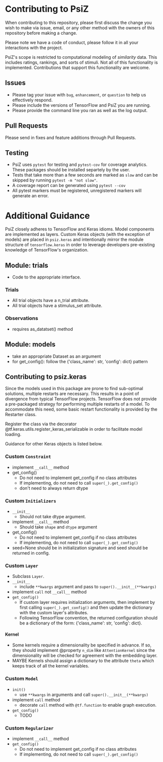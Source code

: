 # Contributing to PsiZ

When contributing to this repository, please first discuss the change you wish to make via issue, email, or any other method with the owners of this repository before making a change.

Please note we have a code of conduct, please follow it in all your interactions with the project.

PsiZ's scope is restricted to computational modeling of *similarity* data. This includes ratings, rankings, and sorts of stimuli. Not all of this functionality is implemented. Contributions that support this functionality are welcome.

## Issues

* Please tag your issue with `bug`, `enhancement`, or `question` to help us effectively respond.
* Please include the versions of TensorFlow and PsiZ you are running.
* Please provide the command line you ran as well as the log output.

## Pull Requests

Please send in fixes and feature additions through Pull Requests.

## Testing

* PsiZ uses `pytest` for testing and `pytest-cov` for coverage analytics. These packages should be installed separtely by the user.
* Tests that take more than a few seconds are marked as `slow` and can be skipped by running `pytest -m "not slow"`.
* A coverage report can be generated using `pytest --cov`
* All pytest markers must be registered, unregistered markers will generate an error.

# Additional Guidance

PsiZ closely adheres to TensorFlow and Keras idioms. Model components are implemented as layers. Custom Keras objects (with the exception of models) are placed in `psiz.keras` and intentionally mirror the module structure of `tensorflow.keras` in order to leverage developers pre-existing knowledge of TensorFlow's organization.

## Module: trials
* Code to the appropriate interface.

### Trials
* All trial objects have a n_trial attribute.
* All trial objects have a stimulus_set attribute.

### Observations
* requires as_datatset() method


## Module: models
* take an appropriate Dataset as an argument
* for get_config(): follow the {'class_name': str, 'config': dict} pattern

## Contributing to psiz.keras

Since the models used in this package are prone to find sub-optimal solutions, multiple restarts are necessary. This results in a point of divergence from typical TensorFlow projects. TensorFlow does not provide a pre-packaged strategy for performing multiple restarts of a model. To accommodate this need, some basic restart functionality is provided by the Restarter class.

Register the class via the decorator @tf.keras.utils.register_keras_serializable in order to facilitate model loading.

Guidance for other Keras objects is listed below.

### Custom `Constraint`
* implement `__call__` method
* get_config()
    * Do not need to implement get_config if no class attributes
    * If implementing, do not need to call `super(_).get_config()`
    * don't need to always return dtype

### Custom `Initializers`
* `__init__`
    * Should not take dtype argument.
* implement `__call__` method
    * Should take `shape` and `dtype` argument
* get_config()
    * Do not need to implement get_config if no class attributes
    * If implementing, do not need to call `super(_).get_config()`
* seed=None should be in initialization signature and seed should be returned in config.


### Custom `Layer`
* Subclass `Layer`.
* `__init__`
    * include `**kwargs` argument and pass to `super().__init__(**kwargs)`
* implement `call` not `__call__` method
* `get_config()`
    * If custom layer requires initialization arguments, then implement by first calling `super(_).get_config()` and then update the dictionary with the custom layer's attributes.
    * Following TensorFlow convention, the returned configuration should be a dictionary of the form: {'class_name': str, 'config': dict}.

#### Kernel
* Some kernels require a dimensionality be specified in advance. If so, they should implement @property `n_dim` like `AttentionKernel` since the dimensionality will be checked for agreement with the embedding layer.
* MAYBE Kernels should assign a dictionary to the attribute `theta` which keeps track of all the kernel variables.

### Custom `Model`
* `init()`
    * use `**kwargs` in arguments and call `super().__init__(**kwargs)`
* implement `call` method
    * decorate `call` method with `@tf.function` to enable graph execution.
* `get_config()`
    * TODO

### Custom `Regularizer`
* implement `__call__` method
* `get_config()`
    * Do not need to implement get_config if no class attributes
    * If implementing, do not need to call `super(_).get_config()`
